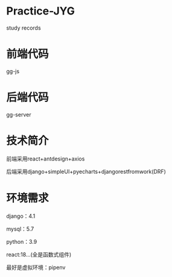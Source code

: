 # Practice-JYG
study records

# 前端代码
gg-js

# 后端代码
gg-server

# 技术简介
前端采用react+antdesign+axios

后端采用django+simpleUI+pyecharts+djangorestfromwork(DRF)

# 环境需求
django：4.1

mysql：5.7

python：3.9

react:18...(全是函数式组件)

最好是虚拟环境：pipenv
